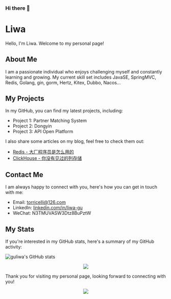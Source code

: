 ### Hi there 👋

<!--
**Zhubaiali/Zhubaiali** is a ✨ _special_ ✨ repository because its `README.md` (this file) appears on your GitHub profile.

Here are some ideas to get you started:

- 🔭 I’m currently working on ...
- 🌱 I’m currently learning ...
- 👯 I’m looking to collaborate on ...
- 🤔 I’m looking for help with ...
- 💬 Ask me about ...
- 📫 How to reach me: ...
- 😄 Pronouns: ...
- ⚡ Fun fact: ...
-->

# Liwa

Hello, I'm Liwa. Welcome to my personal page!

## About Me

I am a passionate individual who enjoys challenging myself and constantly learning and growing. My current skill set includes JavaSE, SpringMVC, Redis, Golang, gin, gorm, Hertz, Kitex, Dubbo, Nacos...

## My Projects

In my GitHub, you can find my latest projects, including:

- Project 1: Partner Matching System
- Project 2: Dongyin
- Project 3: API Open Platform

I also share some articles on my blog, feel free to check them out:

- [Redis - 大厂程序员是怎么用的](https://juejin.cn/post/7200376545243807802)
- [ClickHouse - 你没有见过的列存储](https://juejin.cn/post/7200689071260680249)

## Contact Me

I am always happy to connect with you, here's how you can get in touch with me:

- Email: torricelli@126.com
- LinkedIn: [linkedin.com/in/liwa-gu](https://www.linkedin.com/in/liwa-gu-57604523a/)
- WeChat: N3TMUVASW3Dtz8BuPztW

## My Stats

If you're interested in my GitHub stats, here's a summary of my GitHub activity:

![guliwa's GitHub stats](https://github-readme-stats.vercel.app/api?username=zhubaiali&show_icons=true)
<div align="center"> <img src="https://github-readme-activity-graph.cyclic.app/graph?username=zhubaiali&theme=react" /> </div>

Thank you for visiting my personal page, looking forward to connecting with you!


<div align="center"> <img src="https://visitor-badge.glitch.me/badge?page_id=zhubaiali" /> </div>




